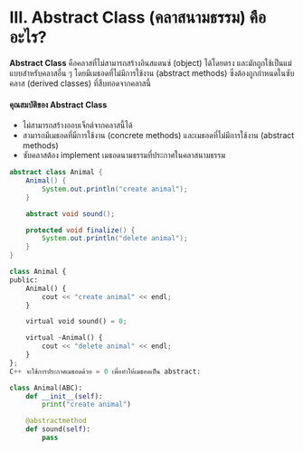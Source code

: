 # III. Abstract Class (คลาสนามธรรม) คืออะไร?

**Abstract Class** คือคลาสที่ไม่สามารถสร้างอินสแตนซ์ (object) ได้โดยตรง และมักถูกใช้เป็นแม่แบบสำหรับคลาสอื่น ๆ โดยมีเมธอดที่ไม่มีการใช้งาน (abstract methods) ซึ่งต้องถูกกำหนดในซับคลาส (derived classes) ที่สืบทอดจากคลาสนี้

#### คุณสมบัติของ Abstract Class

* ไม่สามารถสร้างออบเจ็กต์จากคลาสนี้ได้
* สามารถมีเมธอดที่มีการใช้งาน (concrete methods) และเมธอดที่ไม่มีการใช้งาน (abstract methods)
* ซับคลาสต้อง implement เมธอดนามธรรมที่ประกาศในคลาสนามธรรม

```java
abstract class Animal {
    Animal() {
        System.out.println("create animal");
    }

    abstract void sound(); 

    protected void finalize() {
        System.out.println("delete animal");
    }
}
```

```python
class Animal {
public:
    Animal() {
        cout << "create animal" << endl;
    }

    virtual void sound() = 0; 

    virtual ~Animal() {
        cout << "delete animal" << endl;
    }
};
C++ จะใช้การประกาศเมธอดด้วย = 0 เพื่อทำให้เมธอดเป็น abstract:
```

```python
class Animal(ABC):
    def __init__(self):
        print("create animal")

    @abstractmethod
    def sound(self):  
        pass
```
